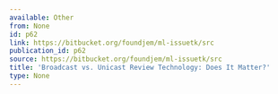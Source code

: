 ```yaml
---
available: Other
from: None
id: p62
link: https://bitbucket.org/foundjem/ml-issuetk/src
publication_id: p62
source: https://bitbucket.org/foundjem/ml-issuetk/src
title: 'Broadcast vs. Unicast Review Technology: Does It Matter?'
type: None
---
```

